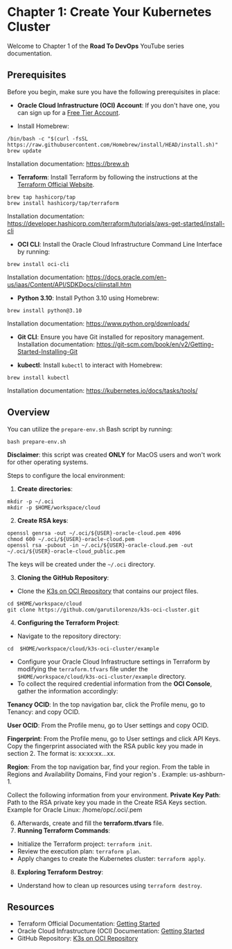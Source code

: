 # Chapter 1: Create Your Kubernetes Cluster

Welcome to Chapter 1 of the **Road To DevOps** YouTube series documentation.
## Prerequisites

Before you begin, make sure you have the following prerequisites in place:

- **Oracle Cloud Infrastructure (OCI) Account**: If you don't have one, you can sign up for a [Free Tier Account](https://www.oracle.com/cloud/free/).

- Install Homebrew:
```
/bin/bash -c "$(curl -fsSL https://raw.githubusercontent.com/Homebrew/install/HEAD/install.sh)"
brew update
```
Installation documentation: https://brew.sh

- **Terraform**: Install Terraform by following the instructions at the [Terraform Official Website](https://www.terraform.io).
```
brew tap hashicorp/tap
brew install hashicorp/tap/terraform
```
Installation documentation: https://developer.hashicorp.com/terraform/tutorials/aws-get-started/install-cli

- **OCI CLI**: Install the Oracle Cloud Infrastructure Command Line Interface by running:
```
brew install oci-cli
```
Installation documentation: https://docs.oracle.com/en-us/iaas/Content/API/SDKDocs/cliinstall.htm

- **Python 3.10**: Install Python 3.10 using Homebrew:
```
brew install python@3.10
```
Installation documentation: https://www.python.org/downloads/

- **Git CLI**: Ensure you have Git installed for repository management.
Installation documentation: https://git-scm.com/book/en/v2/Getting-Started-Installing-Git

- **kubectl**: Install `kubectl` to interact with Homebrew:
```
brew install kubectl
```
Installation documentation: https://kubernetes.io/docs/tasks/tools/
## Overview

You can utilize the `prepare-env.sh` Bash script by running:
```
bash prepare-env.sh
```
**Disclaimer**: this script was created **ONLY** for MacOS users and won't work for other operating systems.

Steps to configure the local environment:
1. **Create directories**:
```
mkdir -p ~/.oci
mkdir -p $HOME/workspace/cloud
```

2. **Create RSA keys**:
```
openssl genrsa -out ~/.oci/${USER}-oracle-cloud.pem 4096
chmod 600 ~/.oci/${USER}-oracle-cloud.pem
openssl rsa -pubout -in ~/.oci/${USER}-oracle-cloud.pem -out ~/.oci/${USER}-oracle-cloud_public.pem
```
The keys will be created under the `~/.oci` directory.

3. **Cloning the GitHub Repository**:
 - Clone the [K3s on OCI Repository](https://github.com/garutilorenzo/k3s-oci-cluster.git) that contains our project files.
```
cd $HOME/workspace/cloud
git clone https://github.com/garutilorenzo/k3s-oci-cluster.git
```
4. **Configuring the Terraform Project**:
 - Navigate to the repository directory:
```
cd  $HOME/workspace/cloud/k3s-oci-cluster/example
```
 - Configure your Oracle Cloud Infrastructure settings in Terraform by modifying the `terraform.tfvars` file under the `$HOME/workspace/cloud/k3s-oci-cluster/example` directory.
- To collect the required credential information from the **OCI Console**, gather the information accordingly:

**Tenancy OCID**: <tenancy-ocid>
In the top navigation bar, click the Profile menu, go to Tenancy: <your-tenancy> and copy OCID.

**User OCID**: <user-ocid>
From the Profile menu, go to User settings and copy OCID.

**Fingerprint**: <fingerprint>
From the Profile menu, go to User settings and click API Keys.
Copy the fingerprint associated with the RSA public key you made in section 2. The format is: xx:xx:xx...xx.

**Region**: <region-identifier>
From the top navigation bar, find your region.
From the table in Regions and Availability Domains, Find your region's <region-identifier>. Example: us-ashburn-1.

Collect the following information from your environment.
**Private Key Path**: <rsa-private-key-path>
Path to the RSA private key you made in the Create RSA Keys section.
Example for Oracle Linux: /home/opc/.oci/<your-rsa-key-name>.pem

6. Afterwards, create and fill the **terraform.tfvars** file.
7. **Running Terraform Commands**:
 - Initialize the Terraform project: `terraform init`.
 - Review the execution plan: `terraform plan`.
 - Apply changes to create the Kubernetes cluster: `terraform apply`.

8. **Exploring Terraform Destroy**:
 - Understand how to clean up resources using `terraform destroy`.

## Resources

- Terraform Official Documentation: [Getting Started](https://learn.hashicorp.com/tutorials/terraform/aws-build?in=terraform/aws-get-started)
- Oracle Cloud Infrastructure (OCI) Documentation: [Getting Started](https://docs.oracle.com/en-us/iaas/Content/GSG/Concepts/baremetalintro.htm)
- GitHub Repository: [K3s on OCI Repository](https://github.com/garutilorenzo/k3s-oci-cluster.git)
